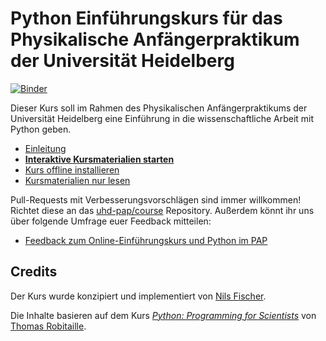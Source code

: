 # Python Einführungskurs für das Physikalische Anfängerpraktikum der Universität Heidelberg

[![Binder](http://mybinder.org/badge.svg)](http://mybinder.org/repo/uhd-pap/course-deploy)

Dieser Kurs soll im Rahmen des Physikalischen Anfängerpraktikums der Universität Heidelberg eine Einführung in die wissenschaftliche Arbeit mit Python geben.

- [Einleitung](INTRO.md)
- [**Interaktive Kursmaterialien starten**](http://mybinder.org/repo/uhd-pap/course-deploy)
- [Kurs offline installieren](http://nbviewer.jupyter.org/github/uhd-pap/course/blob/master/setup.ipynb)
- [Kursmaterialien nur lesen](http://nbviewer.jupyter.org/github/uhd-pap/course/blob/master/index.ipynb)

Pull-Requests mit Verbesserungsvorschlägen sind immer willkommen! Richtet diese an das [uhd-pap/course](https://github.com/uhd-pap/course) Repository. Außerdem könnt ihr uns über folgende Umfrage euer Feedback mitteilen:

- [Feedback zum Online-Einführungskurs und Python im PAP](https://goo.gl/forms/nvuPvEOCP1CMrp5X2)


## Credits

Der Kurs wurde konzipiert und implementiert von [Nils Fischer](http://nilsleiffischer.de).

Die Inhalte basieren auf dem Kurs [_Python: Programming for Scientists_](https://github.com/astrofrog/py4sci) von [Thomas Robitaille](http://www2.mpia-hd.mpg.de/~robitaille/).
